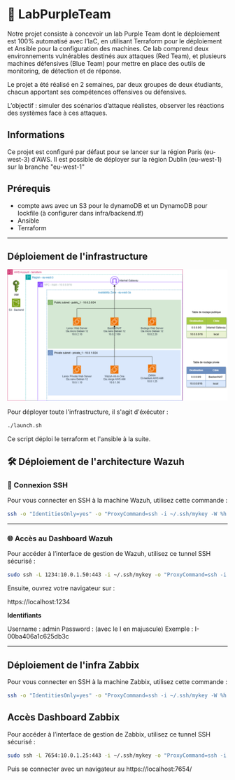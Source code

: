 # 🚀 LabPurpleTeam 

Notre projet consiste à concevoir un lab Purple Team dont le déploiement est 100% automatisé avec l’IaC, en utilisant Terraform pour le déploiement et Ansible pour la configuration des machines. Ce lab comprend deux environnements vulnérables destinés aux attaques (Red Team), et plusieurs machines défensives (Blue Team) pour mettre en place des outils de monitoring, de détection et de réponse.

Le projet a été réalisé en 2 semaines, par deux groupes de deux étudiants, chacun apportant ses compétences offensives ou défensives. 

L’objectif : simuler des scénarios d’attaque réalistes, observer les réactions des systèmes face à ces attaques.

## Informations

Ce projet est configuré par défaut pour se lancer sur la région Paris (eu-west-3) d'AWS.
Il est possible de déployer sur la région Dublin (eu-west-1) sur la branche "eu-west-1"

## Prérequis

- compte aws avec un S3 pour le dynamoDB et un DynamoDB pour lockfile (à configurer dans infra/backend.tf)
- Ansible
- Terraform 

---
## Déploiement de l'infrastructure

![Alt text](diagramme.drawio.png?raw=true "Schéma d'infrastructure du projet")


Pour déployer toute l'infrastructure, il s'agit d'éxécuter :

```bash
./launch.sh
```

Ce script déploi le terraform et l'ansible à la suite.


## 🛠️ Déploiement de l'architecture Wazuh

### 🔑 Connexion SSH 

Pour vous connecter en SSH à la machine Wazuh, utilisez cette commande :

```bash
ssh -o "IdentitiesOnly=yes" -o "ProxyCommand=ssh -i ~/.ssh/mykey -W %h:%p ec2-user@51.44.226.200" -i ~/.ssh/mykey wazuh-user@10.0.1.50
```

---

### 🌐 Accès au Dashboard Wazuh

Pour accéder à l’interface de gestion de Wazuh, utilisez ce tunnel SSH sécurisé :

```bash
sudo ssh -L 1234:10.0.1.50:443 -i ~/.ssh/mykey -o "ProxyCommand=ssh -i ~/.ssh/mykey -W %h:%p ec2-user@51.44.226.200" wazuh-user@10.0.1.50
```

Ensuite, ouvrez votre navigateur sur :

https://localhost:1234


**Identifiants**

Username : admin
Password : <Instance Id> (avec le I en majuscule) Exemple : I-00ba406a1c625db3c

---

## Déploiement de l'infra Zabbix

Pour vous connecter en SSH à la machine Zabbix, utilisez cette commande :


```bash
ssh -o "IdentitiesOnly=yes" -o "ProxyCommand=ssh -i ~/.ssh/mykey -W %h:%p ec2-user@51.44.226.200" -i ~/.ssh/mykey rocky@10.0.1.25
```

## Accès Dashboard Zabbix

Pour accéder à l’interface de gestion de Zabbix, utilisez ce tunnel SSH sécurisé :

```bash
sudo ssh -L 7654:10.0.1.25:443 -i ~/.ssh/mykey -o "ProxyCommand=ssh -i ~/.ssh/mykey -W %h:%p ec2-user@51.44.226.200" rocky@10.0.1.25
```

Puis se connecter avec un navigateur au https://localhost:7654/